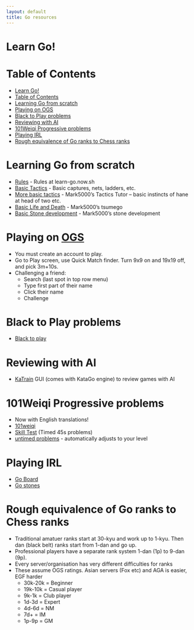 ```yaml
---
layout: default
title: Go resources
---
```


# Learn Go!

# Table of Contents

-   [Learn Go!](#learn-go)
-   [Table of Contents](#table-of-contents)
-   [Learning Go from scratch](#learning-go-from-scratch)
-   [Playing on OGS](#playing-on-ogs)
-   [Black to Play problems](#black-to-play-problems)
-   [Reviewing with AI](#reviewing-with-ai)
-   [101Weiqi Progressive problems](#101weiqi-progressive-problems)
-   [Playing IRL](#playing-irl)
-   [Rough equivalence of Go ranks to Chess ranks](#rough-equivalence-of-go-ranks-to-chess-ranks)

# Learning Go from scratch

-   [Rules](https://learn-go.now.sh) - Rules at learn-go.now.sh
-   [Basic Tactics](https://online-go.com/puzzle/1493) - Basic captures, nets, ladders, etc.
-   [More basic tactics](https://online-go.com/puzzle/1769) - Mark5000’s Tactics Tutor – basic instincts of hane at head of two etc.
-   [Basic Life and Death](https://online-go.com/puzzle/2625) - Mark5000’s tsumego
-   [Basic Stone development](https://online-go.com/puzzle/3421) - Mark5000’s stone development

# Playing on [OGS](https://online-go.com/)

-   You must create an account to play.
-   Go to Play screen, use Quick Match finder. Turn 9x9 on and 19x19 off, and pick 3m+10s.
-   Challenging a friend:
    -   Search (last spot in top row menu)
    -   Type first part of their name
    -   Click their name
    -   Challenge

# Black to Play problems

-   [Black to play](http://blacktoplay.com)

# Reviewing with AI

-   [KaTrain](https://github.com/sanderland/katrain/releases) GUI (comes with KataGo engine) to review games with AI

# 101Weiqi Progressive problems

-   Now with English translations!
-   [101weiqi](https://www.101weiqi.com)
-   [Skill Test](https://www.101weiqi.com/guan) (Timed 45s problems)
-   [untimed problems](https://www.101weiqi.com/task/do) - automatically adjusts to your level

# Playing IRL

-   [Go Board](https://store.baduk.club/collections/club-tournament-gear/products/foldable-go-board)
-   [Go stones](https://store.baduk.club/collections/club-tournament-gear/products/baduk-pieces-set-of-black-and-white)

# Rough equivalence of Go ranks to Chess ranks

-   Traditional amatuer ranks start at 30-kyu and work up to 1-kyu. Then dan (black belt) ranks start from 1-dan and go up.
-   Professional players have a separate rank system 1-dan (1p) to 9-dan (9p).
-   Every server/organisation has very different difficulties for ranks
-   These assume OGS ratings. Asian servers (Fox etc) and AGA is easier, EGF harder
    -   30k-20k = Beginner
    -   19k-10k = Casual player
    -   9k-1k = Club player
    -   1d-3d = Expert
    -   4d-6d = NM
    -   7d+ = IM
    -   1p-9p = GM
